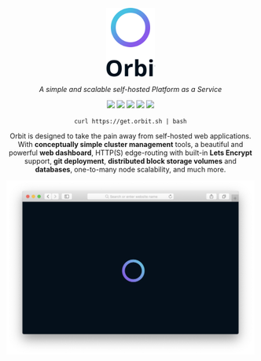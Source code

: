 <p align="center"><a href="https://orbit.sh"><img src="docs/design/assets/logo/gradient-text-vertical.svg" width="100px" alt="Orbit Logo"></a></p>

<p align="center"><i>A simple and scalable self-hosted Platform as a Service</i></p>

<p align="center">
	<img src="https://img.shields.io/badge/build-passing-brightgreen.svg">
	<img src="https://img.shields.io/badge/coverage-0%25-yellow.svg">
	<img src="https://img.shields.io/badge/downloads-none-brightgreen.svg">
	<img src="https://img.shields.io/badge/version-alpha-orange.svg">
	<img src="https://img.shields.io/badge/license-MIT-blue.svg">
</p>

<p align="center"><code>curl https://get.orbit.sh | bash</code></p>

<p align="center">Orbit is designed to take the pain away from self-hosted web applications. With <b>conceptually simple cluster management</b> tools, a beautiful and powerful <b>web dashboard</b>, HTTP(S) edge-routing with built-in <b>Lets Encrypt</b> support, <b>git deployment</b>, <b>distributed block storage volumes</b> and <b>databases</b>, one-to-many node scalability, and much more.</p>

<p align="center"><img src="docs/screenshots/loader.png" width="550px"></p>
